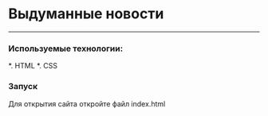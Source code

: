 # Выдуманные новости
---
### Используемые технологии: ###
*. HTML
*. CSS

### Запуск 
Для открытия сайта откройте файл index.html